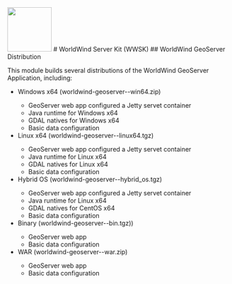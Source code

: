 <img src="https://worldwind.arc.nasa.gov/css/images/nasa-logo.svg" height="100"/> 
# WorldWind Server Kit (WWSK)
## WorldWind GeoServer Distribution

This module builds several distributions of the WorldWind GeoServer Application, 
including:

* Windows x64 (worldwind-geoserver-<version>-win64.zip)
    * GeoServer web app configured a Jetty servet container 
    * Java runtime for Windows x64
    * GDAL natives for Windows x64
    * Basic data configuration
* Linux x64 (worldwind-geoserver-<version>-linux64.tgz)
    * GeoServer web app configured a Jetty servet container 
    * Java runtime for Linux x64
    * GDAL natives for Linux x64
    * Basic data configuration
* Hybrid OS (worldwind-geoserver-<version>-hybrid_os.tgz)
    * GeoServer web app configured a Jetty servet container 
    * Java runtime for Linux x64
    * GDAL natives for CentOS x64
    * Basic data configuration
* Binary (worldwind-geoserver-<version>-bin.tgz))
    * GeoServer web app
    * Basic data configuration
* WAR (worldwind-geoserver-<version>-war.zip)
    * GeoServer web app
    * Basic data configuration
